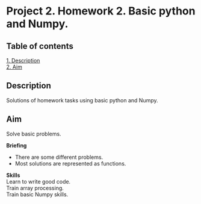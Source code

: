 # Project 2. Homework 2. Basic python and Numpy.

## Table of contents
[1. Description](https://github.com/ekaterinatao/Tutorial_projects/tree/main/project_2/README.md#Description)  
[2. Aim](https://github.com/ekaterinatao/Tutorial_projects/tree/main/project_2/README.md#Aim)

## Description
Solutions of homework tasks using basic python and Numpy.

## Aim
Solve basic problems.

**Briefing**  
- There are some different problems.
- Most solutions are represented as functions. 

**Skills**  
Learn to write good code.  
Train array processing.  
Train basic Numpy skills.  